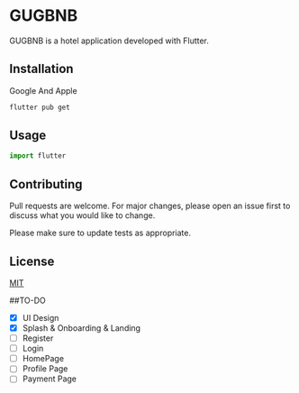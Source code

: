 # GUGBNB

GUGBNB is a hotel application developed with Flutter.

## Installation

Google And Apple

```bash
flutter pub get
```

## Usage

```python
import flutter

```

## Contributing

Pull requests are welcome. For major changes, please open an issue first
to discuss what you would like to change.

Please make sure to update tests as appropriate.

## License

[MIT](https://choosealicense.com/licenses/mit/)

##TO-DO
- [x] UI Design
- [x] Splash & Onboarding & Landing
- [ ] Register
- [ ] Login
- [ ] HomePage
- [ ] Profile Page
- [ ] Payment Page
